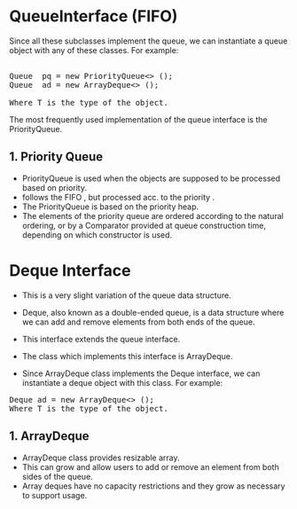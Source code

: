# QueueInterface (FIFO)

Since all these subclasses implement the queue, we can instantiate a queue object with any of these classes.
For example:
<pre>

Queue <T> pq = new PriorityQueue<> ();
Queue <T> ad = new ArrayDeque<> ();

Where T is the type of the object.
</pre>
The most frequently used implementation of the queue interface is the PriorityQueue.

## 1. Priority Queue

- PriorityQueue is used when the objects are supposed to be processed based on priority.
- follows the FIFO , but processed acc. to the priority .
- The PriorityQueue is based on the priority heap.
- The elements of the priority queue are ordered according to the natural ordering, or by a Comparator
  provided at queue construction time, depending on which constructor is used.

# Deque Interface

- This is a very slight variation of the queue data structure.
- Deque, also known as a double-ended queue, is a data structure where we can add and remove elements from both ends of the queue.
- This interface extends the queue interface.
- The class which implements this interface is ArrayDeque.

- Since ArrayDeque class implements the Deque interface, we can instantiate a deque object with this class.
  For example:
<pre>
Deque<T> ad = new ArrayDeque<> ();
Where T is the type of the object.
</pre>


## 1. ArrayDeque

- ArrayDeque class provides resizable array.
- This can grow and allow users to add or remove an element from both sides of the queue.
- Array deques have no capacity restrictions and they grow as necessary to support usage.
